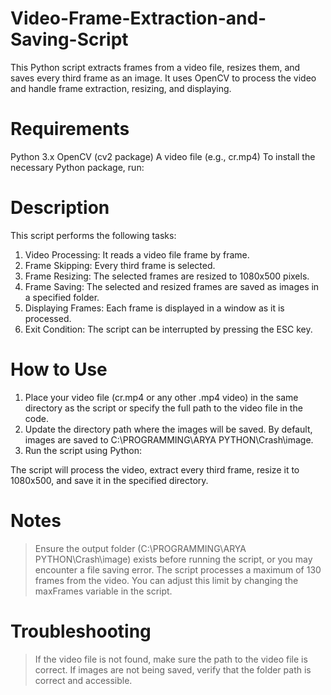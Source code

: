# Video-Frame-Extraction-and-Saving-Script
This Python script extracts frames from a video file, resizes them, and saves every third frame as an image. It uses OpenCV to process the video and handle frame extraction, resizing, and displaying.

# Requirements
Python 3.x
OpenCV (cv2 package)
A video file (e.g., cr.mp4)
To install the necessary Python package, run:

# Description
This script performs the following tasks:

1) Video Processing: It reads a video file frame by frame.
2) Frame Skipping: Every third frame is selected.
3) Frame Resizing: The selected frames are resized to 1080x500 pixels.
4) Frame Saving: The selected and resized frames are saved as images in a specified folder.
5) Displaying Frames: Each frame is displayed in a window as it is processed.
6) Exit Condition: The script can be interrupted by pressing the ESC key.

# How to Use
1) Place your video file (cr.mp4 or any other .mp4 video) in the same directory as the script or specify the full path to the video file in the code.
2) Update the directory path where the images will be saved. By default, images are saved to C:\PROGRAMMING\ARYA PYTHON\Crash\image\.
3) Run the script using Python:

The script will process the video, extract every third frame, resize it to 1080x500, and save it in the specified directory.

# Notes
> Ensure the output folder (C:\PROGRAMMING\ARYA PYTHON\Crash\image\) exists before running the script, or you may encounter a file saving error.
> The script processes a maximum of 130 frames from the video. You can adjust this limit by changing the maxFrames variable in the script.
# Troubleshooting
> If the video file is not found, make sure the path to the video file is correct.
> If images are not being saved, verify that the folder path is correct and accessible.
